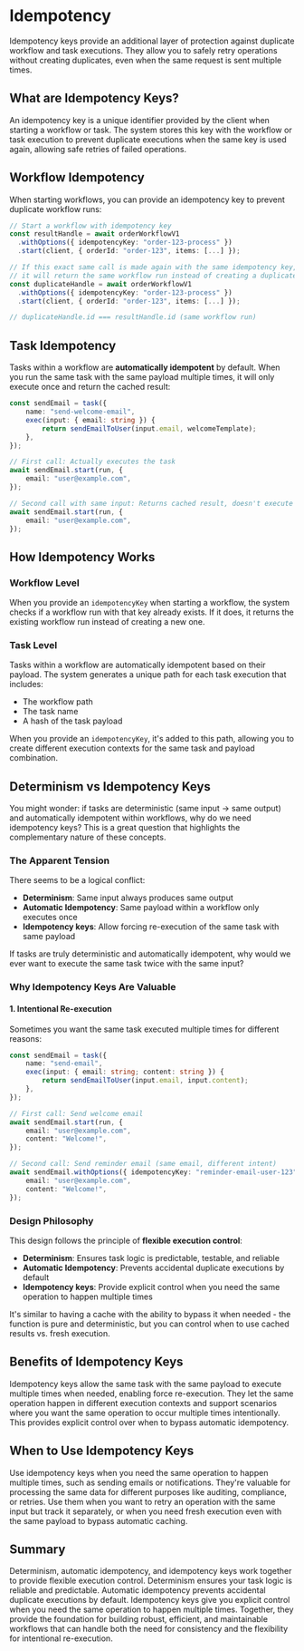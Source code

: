 # Idempotency

Idempotency keys provide an additional layer of protection against duplicate workflow and task executions. They allow
you to safely retry operations without creating duplicates, even when the same request is sent multiple times.

## What are Idempotency Keys?

An idempotency key is a unique identifier provided by the client when starting a workflow or task. The system stores
this key with the workflow or task execution to prevent duplicate executions when the same key is used again, allowing
safe retries of failed operations.

## Workflow Idempotency

When starting workflows, you can provide an idempotency key to prevent duplicate workflow runs:

```typescript
// Start a workflow with idempotency key
const resultHandle = await orderWorkflowV1
  .withOptions({ idempotencyKey: "order-123-process" })
  .start(client, { orderId: "order-123", items: [...] });

// If this exact same call is made again with the same idempotency key,
// it will return the same workflow run instead of creating a duplicate
const duplicateHandle = await orderWorkflowV1
  .withOptions({ idempotencyKey: "order-123-process" })
  .start(client, { orderId: "order-123", items: [...] });

// duplicateHandle.id === resultHandle.id (same workflow run)
```

## Task Idempotency

Tasks within a workflow are **automatically idempotent** by default. When you run the same task with the same payload
multiple times, it will only execute once and return the cached result:

```typescript
const sendEmail = task({
	name: "send-welcome-email",
	exec(input: { email: string }) {
		return sendEmailToUser(input.email, welcomeTemplate);
	},
});

// First call: Actually executes the task
await sendEmail.start(run, {
	email: "user@example.com",
});

// Second call with same input: Returns cached result, doesn't execute again
await sendEmail.start(run, {
	email: "user@example.com",
});
```

## How Idempotency Works

### Workflow Level

When you provide an `idempotencyKey` when starting a workflow, the system checks if a workflow run with that key already
exists. If it does, it returns the existing workflow run instead of creating a new one.

### Task Level

Tasks within a workflow are automatically idempotent based on their payload. The system generates a unique path for each
task execution that includes:

- The workflow path
- The task name
- A hash of the task payload

When you provide an `idempotencyKey`, it's added to this path, allowing you to create different execution contexts for
the same task and payload combination.

## Determinism vs Idempotency Keys

You might wonder: if tasks are deterministic (same input → same output) and automatically idempotent within workflows,
why do we need idempotency keys? This is a great question that highlights the complementary nature of these concepts.

### The Apparent Tension

There seems to be a logical conflict:

- **Determinism**: Same input always produces same output
- **Automatic Idempotency**: Same payload within a workflow only executes once
- **Idempotency keys**: Allow forcing re-execution of the same task with same payload

If tasks are truly deterministic and automatically idempotent, why would we ever want to execute the same task twice
with the same input?

### Why Idempotency Keys Are Valuable

#### 1. Intentional Re-execution

Sometimes you want the same task executed multiple times for different reasons:

```typescript
const sendEmail = task({
	name: "send-email",
	exec(input: { email: string; content: string }) {
		return sendEmailToUser(input.email, input.content);
	},
});

// First call: Send welcome email
await sendEmail.start(run, {
	email: "user@example.com",
	content: "Welcome!",
});

// Second call: Send reminder email (same email, different intent)
await sendEmail.withOptions({ idempotencyKey: "reminder-email-user-123" }).start(run, {
	email: "user@example.com",
	content: "Welcome!",
});
```

### Design Philosophy

This design follows the principle of **flexible execution control**:

- **Determinism**: Ensures task logic is predictable, testable, and reliable
- **Automatic Idempotency**: Prevents accidental duplicate executions by default
- **Idempotency keys**: Provide explicit control when you need the same operation to happen multiple times

It's similar to having a cache with the ability to bypass it when needed - the function is pure and deterministic, but
you can control when to use cached results vs. fresh execution.

## Benefits of Idempotency Keys

Idempotency keys allow the same task with the same payload to execute multiple times when needed, enabling force
re-execution. They let the same operation happen in different execution contexts and support scenarios where you want
the same operation to occur multiple times intentionally. This provides explicit control over when to bypass automatic
idempotency.

## When to Use Idempotency Keys

Use idempotency keys when you need the same operation to happen multiple times, such as sending emails or notifications.
They're valuable for processing the same data for different purposes like auditing, compliance, or retries. Use them
when you want to retry an operation with the same input but track it separately, or when you need fresh execution even
with the same payload to bypass automatic caching.

## Summary

Determinism, automatic idempotency, and idempotency keys work together to provide flexible execution control.
Determinism ensures your task logic is reliable and predictable. Automatic idempotency prevents accidental duplicate
executions by default. Idempotency keys give you explicit control when you need the same operation to happen multiple
times. Together, they provide the foundation for building robust, efficient, and maintainable workflows that can handle
both the need for consistency and the flexibility for intentional re-execution.
